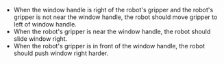 
- When the window handle is right of the robot's gripper and the robot's gripper is not near the window handle, the robot should move gripper to left of window handle.
- When the robot's gripper is near the window handle, the robot should slide window right.
- When the robot's gripper is in front of the window handle, the robot should push window right harder.